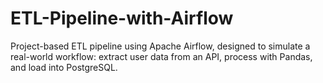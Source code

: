 # ETL-Pipeline-with-Airflow
 Project-based ETL pipeline using Apache Airflow, designed to simulate a real-world workflow: extract user data from an API, process with Pandas, and load into PostgreSQL.
